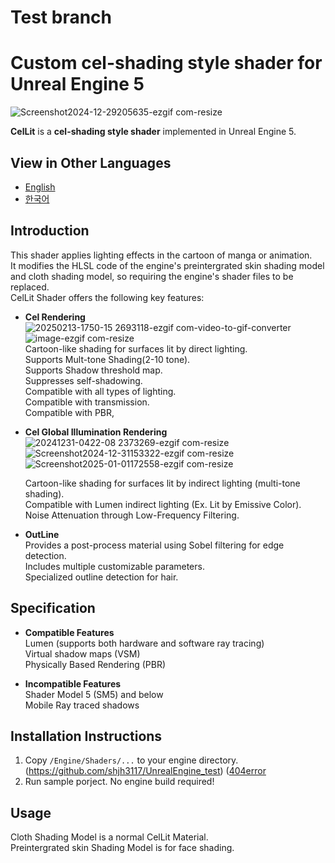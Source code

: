 # Test branch  

# **Custom cel-shading style shader for Unreal Engine 5**
![Screenshot2024-12-29205635-ezgif com-resize](https://github.com/user-attachments/assets/a1398d67-b2ad-4e15-828d-f196b49f4528)

**CelLit** is a **cel-shading style shader** implemented in Unreal Engine 5.

## View in Other Languages
- [English](README.md)
- [한국어](README.ko.md)

## Introduction
This shader applies lighting effects in the cartoon of manga or animation.  
It modifies the HLSL code of the engine's preintergrated skin shading model and cloth shading model, so requiring the engine's shader files to be replaced.  
CelLit Shader offers the following key features:   

- **Cel Rendering**  
  ![20250213-1750-15 2693118-ezgif com-video-to-gif-converter](https://github.com/user-attachments/assets/3ac52842-b305-437c-bc2d-e830d6c6a541) ![image-ezgif com-resize](https://github.com/user-attachments/assets/5619a1aa-3b7e-4d6c-b600-0a16f2385a36)  
  Cartoon-like shading for surfaces lit by direct lighting.  
  Supports Mult-tone Shading(2-10 tone).  
  Supports Shadow threshold map.  
  Suppresses self-shadowing.  
  Compatible with all types of lighting.  
  Compatible with transmission.  
  Compatible with PBR,  

- **Cel Global Illumination Rendering**  
  ![20241231-0422-08 2373269-ezgif com-resize](https://github.com/user-attachments/assets/39da4092-d2cb-4790-83d0-4513dff94a0e) ![Screenshot2024-12-31153322-ezgif com-resize](https://github.com/user-attachments/assets/a2db7a80-8c63-4d67-89cb-20a9abf210af) ![Screenshot2025-01-01172558-ezgif com-resize](https://github.com/user-attachments/assets/fe3abbf7-48d6-44dc-9cdf-693a3e9100b8)  

  Cartoon-like shading for surfaces lit by indirect lighting (multi-tone shading).  
  Compatible with Lumen indirect lighting (Ex. Lit by Emissive Color).  
  Noise Attenuation through Low-Frequency Filtering.  
  
- **OutLine**  
  Provides a post-process material using Sobel filtering for edge detection.  
  Includes multiple customizable parameters.  
  Specialized outline detection for hair.  

## Specification
- **Compatible Features**  
  Lumen (supports both hardware and software ray tracing)  
  Virtual shadow maps (VSM)  
  Physically Based Rendering (PBR)  
    
- **Incompatible Features**  
  Shader Model 5 (SM5) and below  
  Mobile
  Ray traced shadows  
  
## Installation Instructions
1. Copy `/Engine/Shaders/...` to your engine directory. (https://github.com/shjh3117/UnrealEngine_test) ([404error](https://forums.unrealengine.com/t/getting-error-404-in-github-while-trying-do-access-the-unreal-engine-source-code-repository/1312189)
2. Run sample porject.
No engine build required!

## Usage
  Cloth Shading Model is a normal CelLit Material.  
  Preintergrated skin Shading Model is for face shading.
